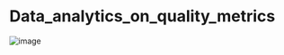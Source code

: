 # Data_analytics_on_quality_metrics
![image](https://github.com/user-attachments/assets/ba2b960b-c5f5-47b5-b0af-d97ea9a5b824)
